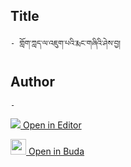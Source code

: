 ## Title
	- གློག་ཀླད་ལ་འཇུག་པའི་རྨང་གཞིའི་ཤེས་བྱ།

## Author
	- 



[<img src="https://img.icons8.com/color/25/000000/edit-property.png"> Open in Editor](http://editor.openpecha.org/P004493)

[<img width="25" src="https://library.bdrc.io/icons/BUDA-small.svg"> Open in Buda](https://library.bdrc.io/show/bdr:IE0OPP004493)
